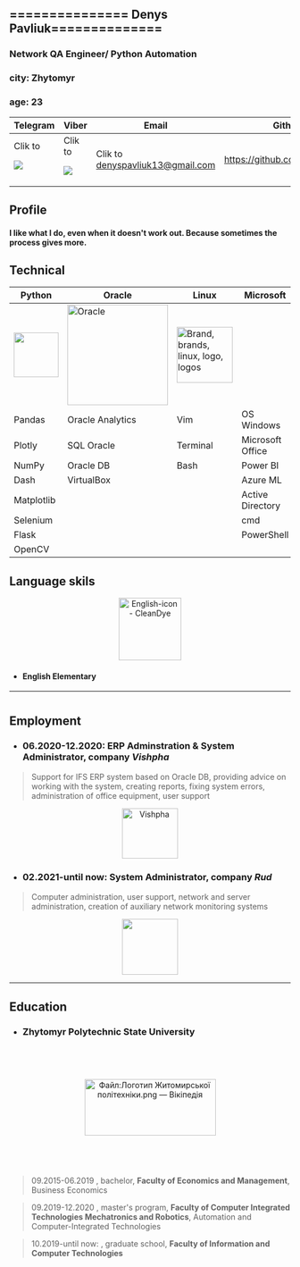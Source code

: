 
## =============== **Denys Pavliuk**==============

### Network QA Engineer/ Python Automation
### city: Zhytomyr
### age: 23
| Telegram   | Viber | Email | Github |Phone |
| --------   | ----- | ----- | ----- | ----- |
| Clik to <p><a href="https://t.me/Denzero13"><img src="https://img.icons8.com/color/48/000000/telegram-app--v4.png"/></a></p>|Clik to <p><a href="viber://chat?number=+380960692619"><img src="https://img.icons8.com/color/48/000000/viber.png"/></a></p>| Clik to denyspavliuk13@gmail.com | https://github.com/denzero13 | +380960692619 |

## Profile
#### I like what I do, even when it doesn't work out. Because sometimes the process gives more.

## Technical

| Python | Oracle | Linux | Microsoft | Other |
| -------- | -------- | ------- | ------ | ------ |
| <img src="https://cdn-icons-png.flaticon.com/512/5968/5968350.png" alt="" title="" class="loaded" width="80" height="80"> | <img src="https://cdn4.iconfinder.com/data/icons/flat-brand-logo-2/512/oracle-128.png" alt="Oracle" class=" lazyloaded" width="180" height="180"> | <img src="https://cdn3.iconfinder.com/data/icons/logos-brands-3/24/logo_brand_brands_logos_linux-128.png" srcset="https://cdn3.iconfinder.com/data/icons/logos-brands-3/24/logo_brand_brands_logos_linux-256.png 1x, https://cdn3.iconfinder.com/data/icons/logos-brands-3/24/logo_brand_brands_logos_linux-512.png 2x" alt="Brand, brands, linux, logo, logos" class=" ls-is-cached lazyloaded" data-srcset="https://cdn3.iconfinder.com/data/icons/logos-brands-3/24/logo_brand_brands_logos_linux-256.png 1x, https://cdn3.iconfinder.com/data/icons/logos-brands-3/24/logo_brand_brands_logos_linux-512.png 2x" width="100" height="100"> | <img alt="" itemprop="logo" class="c-image" src="https://img-prod-cms-rt-microsoft-com.akamaized.net/cms/api/am/imageFileData/RE1Mu3b?ver=5c31" role="presentation" aria-hidden="true" style="overflow-x: visible;"> | <img src="https://icon-library.com/images/system-icon-png/system-icon-png-28.jpg" jsaction="load:XAeZkd;" jsname="HiaYvf" class="n3VNCb" alt="System Icon Png #422194 - Free Icons Library" data-noaft="1" style="width: 112px; height: 112px; margin: 0px;"> |
Pandas | Oracle Analytics | Vim | OS Windows | Docker |
Plotly | SQL Oracle | Terminal | Microsoft Office | Mongo |
NumPy | Oracle DB | Bash | Power BI | Nmap
Dash | VirtualBox |  | Azure ML | TCP/IP
Matplotlib | | | Active Directory |
Selenium | | | cmd
Flask | | | PowerShell
OpenCV |

## Language skils

<p style="text-align: center;"><img src="https://cleandye.com/wp-content/uploads/2020/01/English-icon.png" jsaction="load:XAeZkd;" jsname="HiaYvf" class="n3VNCb" alt="English-icon - CleanDye" data-noaft="1" style="width: 112px; height: 112px; margin: 0px;"></p>

- #### English Elementary
---
# 
## Employment 

- ### 06.2020-12.2020: **ERP Adminstration & System Administrator**, company ***Vishpha***
> Support for IFS ERP system based on Oracle DB, providing advice on working with the system, creating reports, fixing system errors, administration of office equipment, user support

<p  style="text-align: center;"><img  src="https://thepharma.media/static/storage/thumbs/180x180/d/7e/c29b0e41-40af479b121202610d4c14d6703f47ed.jpg?v=4316_1" srcset="https://thepharma.media/static/storage/thumbs/360x360/d/7e/76b4d166-40af479b121202610d4c14d6703f47ed.jpg?v=4316_1 1x" alt="Vishpha" loading="lazy"  style="width: 100px; height: 90.519px; margin: 0px: text-align: center;"/></p>

- ### 02.2021-until now: **System Administrator**, company ***Rud***
 > Computer administration, user support, network and server administration, сreation of auxiliary network monitoring systems

<p style="text-align: center;"><img src="https://upload.wikimedia.org/wikipedia/uk/thumb/8/86/Rud-logo.png/200px-Rud-logo.png"  style="width: 100px; height: 100.519px; margin: 0px: text-align: ceter;"></p>

--- 

## Education
- ### Zhytomyr Polytechnic State University

<p style="text-align: center;"><img src="https://upload.wikimedia.org/wikipedia/commons/c/ce/%D0%9B%D0%BE%D0%B3%D0%BE%D1%82%D0%B8%D0%BF_%D0%96%D0%B8%D1%82%D0%BE%D0%BC%D0%B8%D1%80%D1%81%D1%8C%D0%BA%D0%BE%D1%97_%D0%BF%D0%BE%D0%BB%D1%96%D1%82%D0%B5%D1%85%D0%BD%D1%96%D0%BA%D0%B8.png" alt="Файл:Логотип Житомирської політехніки.png — Вікіпедія" jsname="HiaYvf" jsaction="load:XAeZkd;" class="n3VNCb" data-noaft="1" style="width: 235px; height: 101.473px; margin: 58.0135px 0px;"></p>

> 09.2015-06.2019 , bachelor, **Faculty of Economics and Management**, Business Economics
 
> 09.2019-12.2020 , master's program, **Faculty of Computer Integrated Technologies Mechatronics and Robotics**, Automation and Computer-Integrated Technologies

> 10.2019-until now: , graduate school, **Faculty of Information and Computer Technologies**
